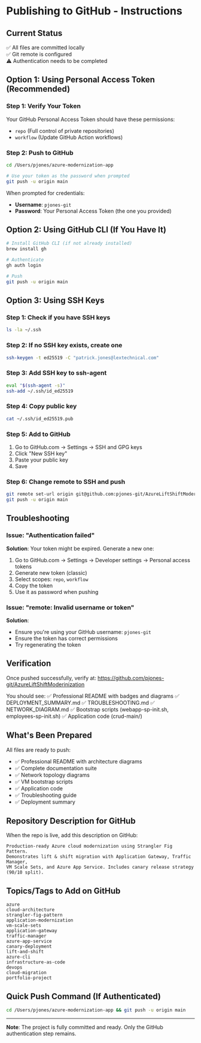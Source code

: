 # Publishing to GitHub - Instructions

## Current Status
✅ All files are committed locally  
✅ Git remote is configured  
⚠️ Authentication needs to be completed

## Option 1: Using Personal Access Token (Recommended)

### Step 1: Verify Your Token
Your GitHub Personal Access Token should have these permissions:
- `repo` (Full control of private repositories)
- `workflow` (Update GitHub Action workflows)

### Step 2: Push to GitHub
```bash
cd /Users/pjones/azure-modernization-app

# Use your token as the password when prompted
git push -u origin main
```

When prompted for credentials:
- **Username**: `pjones-git`
- **Password**: Your Personal Access Token (the one you provided)

## Option 2: Using GitHub CLI (If You Have It)

```bash
# Install GitHub CLI (if not already installed)
brew install gh

# Authenticate
gh auth login

# Push
git push -u origin main
```

## Option 3: Using SSH Keys

### Step 1: Check if you have SSH keys
```bash
ls -la ~/.ssh
```

### Step 2: If no SSH key exists, create one
```bash
ssh-keygen -t ed25519 -C "patrick.jones@lextechnical.com"
```

### Step 3: Add SSH key to ssh-agent
```bash
eval "$(ssh-agent -s)"
ssh-add ~/.ssh/id_ed25519
```

### Step 4: Copy public key
```bash
cat ~/.ssh/id_ed25519.pub
```

### Step 5: Add to GitHub
1. Go to GitHub.com → Settings → SSH and GPG keys
2. Click "New SSH key"
3. Paste your public key
4. Save

### Step 6: Change remote to SSH and push
```bash
git remote set-url origin git@github.com:pjones-git/AzureLiftShiftModerinization.git
git push -u origin main
```

## Troubleshooting

### Issue: "Authentication failed"
**Solution**: Your token might be expired. Generate a new one:
1. Go to GitHub.com → Settings → Developer settings → Personal access tokens
2. Generate new token (classic)
3. Select scopes: `repo`, `workflow`
4. Copy the token
5. Use it as password when pushing

### Issue: "remote: Invalid username or token"
**Solution**: 
- Ensure you're using your GitHub username: `pjones-git`
- Ensure the token has correct permissions
- Try regenerating the token

## Verification

Once pushed successfully, verify at:
https://github.com/pjones-git/AzureLiftShiftModerinization

You should see:
✅ Professional README with badges and diagrams
✅ DEPLOYMENT_SUMMARY.md
✅ TROUBLESHOOTING.md
✅ NETWORK_DIAGRAM.md
✅ Bootstrap scripts (webapp-sp-init.sh, employees-sp-init.sh)
✅ Application code (crud-main/)

## What's Been Prepared

All files are ready to push:
- ✅ Professional README with architecture diagrams
- ✅ Complete documentation suite
- ✅ Network topology diagrams
- ✅ VM bootstrap scripts
- ✅ Application code
- ✅ Troubleshooting guide
- ✅ Deployment summary

## Repository Description for GitHub

When the repo is live, add this description on GitHub:
```
Production-ready Azure cloud modernization using Strangler Fig Pattern. 
Demonstrates lift & shift migration with Application Gateway, Traffic Manager, 
VM Scale Sets, and Azure App Service. Includes canary release strategy (90/10 split).
```

## Topics/Tags to Add on GitHub

```
azure
cloud-architecture
strangler-fig-pattern
application-modernization
vm-scale-sets
application-gateway
traffic-manager
azure-app-service
canary-deployment
lift-and-shift
azure-cli
infrastructure-as-code
devops
cloud-migration
portfolio-project
```

## Quick Push Command (If Authenticated)

```bash
cd /Users/pjones/azure-modernization-app && git push -u origin main
```

---

**Note**: The project is fully committed and ready. Only the GitHub authentication step remains.
